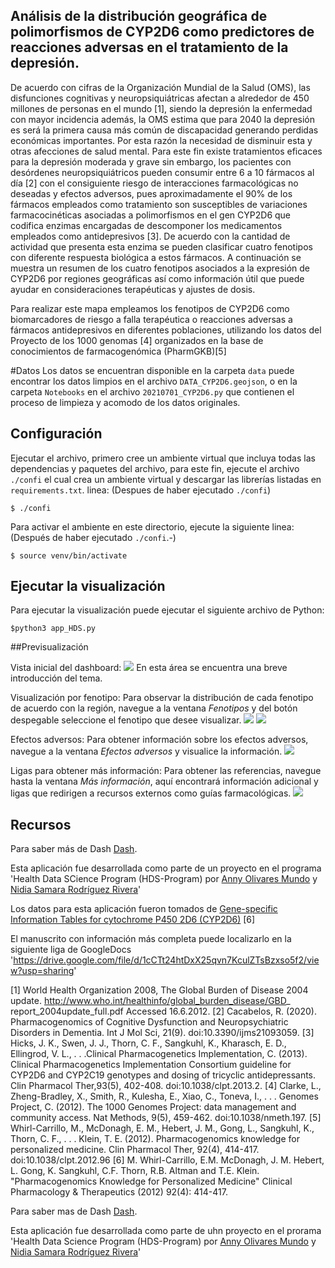 ## Análisis de la distribución geográfica de polimorfismos de CYP2D6 como predictores de reacciones adversas en el tratamiento de la depresión. 

De acuerdo con cifras de la Organización Mundial de la Salud (OMS), las disfunciones cognitivas y neuropsiquiátricas afectan a alrededor de 450 millones de personas en el mundo [1], siendo la depresión la enfermedad con mayor incidencia además, la OMS estima que para 2040 la depresión es será la primera causa más común de discapacidad generando perdidas económicas importantes. Por esta razón la necesidad de disminuir esta y otras afecciones de salud mental. Para este fin existe tratamientos eficaces para la depresión moderada y grave sin embargo, los pacientes con desórdenes neuropsiquiátricos pueden consumir entre 6 a 10 fármacos al día [2] con el consiguiente riesgo de interacciones farmacológicas no deseadas y efectos adversos, pues aproximadamente el 90% de los fármacos empleados como tratamiento son susceptibles de variaciones farmacocinéticas asociadas a polimorfismos en el gen CYP2D6 que codifica enzimas encargadas de descomponer los medicamentos empleados como antidepresivos [3]. De acuerdo con la cantidad de actividad que presenta esta enzima se pueden clasificar cuatro fenotipos con diferente respuesta biológica a estos fármacos. A continuación se muestra un resumen de los cuatro fenotipos asociados a la expresión de CYP2D6 por regiones geográficas así como información útil que puede ayudar en consideraciones terapéuticas y ajustes de dosis.

Para realizar este mapa empleamos los fenotipos de CYP2D6 como biomarcadores de riesgo a falla terapéutica o reacciones adversas a fármacos antidepresivos en diferentes poblaciones, utilizando los datos del Proyecto de los 1000 genomas [4] organizados en la base de conocimientos de farmacogenómica (PharmGKB)[5]

#Datos 
Los datos se encuentran disponible en la carpeta `data` puede encontrar los datos limpios en el archivo `DATA_CYP2D6.geojson`, o en la carpeta `Notebooks` en el archivo  `20210701_CYP2D6.py` que contienen el proceso de limpieza y acomodo de los datos originales. 

## Configuración
Ejecutar el archivo, primero cree un ambiente virtual que incluya todas las dependencias y paquetes del archivo, para este fin, ejecute el archivo `./confi` el cual crea un ambiente virtual y descargar las librerías listadas en `requirements.txt`. 
linea: (Despues de haber ejecutado `./confi`)
```
$ ./confi
```
Para activar el ambiente en este directorio, ejecute la siguiente linea: (Después de haber ejecutado `./confi`.-)
```
$ source venv/bin/activate
```
## Ejecutar la visualización
Para ejecutar la visualización puede ejecutar el siguiente archivo de Python: 
```
$python3 app_HDS.py
```

##Previsualización

Vista inicial del dashboard:
![](https://github.com/anny2908/CYP2D6/blob/main/Images/Visualizacion_completa.png)
En esta área se encuentra una breve introducción del tema. 

Visualización por fenotipo:
Para observar la distribución de cada fenotipo de acuerdo con la región, navegue  a la ventana *Fenotipos* y del botón despegable seleccione el fenotipo que desee visualizar. 
![](https://github.com/anny2908/CYP2D6/blob/main/Images/Fenotipos.png)
![](https://github.com/anny2908/CYP2D6/blob/main/Images/Fenotipos_2.png)

Efectos adversos:
Para obtener información sobre los efectos adversos, navegue a la ventana *Efectos adversos* y visualice la información. 
![](https://github.com/anny2908/CYP2D6/blob/main/Images/Efectosadversos.png)

Ligas para obtener más información:
Para obtener las referencias, navegue hasta la ventana *Más información*, aquí encontrará información adicional y ligas que redirigen a recursos externos como guías farmacológicas.
![](https://github.com/anny2908/CYP2D6/blob/main/Images/Mas_informacion.png)


## Recursos 

Para saber más de Dash [Dash](https://plot.ly/dash).

Esta aplicación fue desarrollada como parte de un proyecto en el programa 'Health Data SCience Program (HDS-Program) por [Anny Olivares Mundo](https://www.linkedin.com/in/anny-olivares-mundo-84261a201?lipi=urn%3Ali%3Apage%3Ad_flagship3_profile_view_base_contact_details%3BJzXidXO%2BSweC88UtZ9zvJg%3D%3D) y [Nidia Samara Rodríguez Rivera](https://www.linkedin.com/in/nidia-rodr%C3%ADguez-rivera-60a03948/)' 

Los datos para esta aplicación fueron tomados de [Gene-specific Information Tables for cytochrome P450 2D6 (CYP2D6)](https://www.pharmgkb.org/page/cyp2d6RefMaterials) [6]

El manuscrito con información más completa puede localizarlo en la siguiente liga de GoogleDocs 'https://drive.google.com/file/d/1cCTt24htDxX25qvn7KculZTsBzxso5f2/view?usp=sharing'


[1] World Health Organization 2008, The Global Burden of Disease 2004 update. http://www.who.int/healthinfo/global_burden_disease/GBD_
    report_2004update_full.pdf Accessed 16.6.2012.
[2] Cacabelos, R. (2020). Pharmacogenomics of Cognitive Dysfunction and Neuropsychiatric Disorders in Dementia.
    Int J Mol Sci, 21(9). doi:10.3390/ijms21093059.
[3] Hicks, J. K., Swen, J. J., Thorn, C. F., Sangkuhl, K., Kharasch, E. D., Ellingrod, V. L., . . .Clinical Pharmacogenetics Implementation, C.           (2013). Clinical Pharmacogenetics Implementation Consortium guideline for CYP2D6 and CYP2C19 genotypes and dosing of tricyclic antidepressants.       Clin Pharmacol Ther,93(5), 402-408. doi:10.1038/clpt.2013.2.
[4] Clarke, L., Zheng-Bradley, X., Smith, R., Kulesha, E., Xiao, C., Toneva, I., . . . Genomes Project, C. (2012). The 1000 Genomes Project: data          management and community access. Nat Methods, 9(5), 459-462. doi:10.1038/nmeth.197.
[5] Whirl-Carrillo, M., McDonagh, E. M., Hebert, J. M., Gong, L., Sangkuhl, K., Thorn, C. F., . . . Klein, T. E. (2012).  Pharmacogenomics knowledge       for personalized medicine. Clin Pharmacol Ther, 92(4), 414-417. doi:10.1038/clpt.2012.96
[6] M. Whirl-Carrillo, E.M. McDonagh, J. M. Hebert, L. Gong, K. Sangkuhl, C.F. Thorn, R.B. Altman and T.E. Klein. "Pharmacogenomics Knowledge for         Personalized Medicine" Clinical Pharmacology & Therapeutics (2012) 92(4): 414-417.

Para saber mas de Dash [Dash](https://plot.ly/dash).

Esta aplicación fue desarrollada como parte de uhn proyecto en el prorama 'Health Data Science Program (HDS-Program) por [Anny Olivares Mundo](https://www.linkedin.com/in/anny-olivares-mundo-84261a201?lipi=urn%3Ali%3Apage%3Ad_flagship3_profile_view_base_contact_details%3BJzXidXO%2BSweC88UtZ9zvJg%3D%3D) y [Nidia Samara Rodríguez Rivera](https://www.linkedin.com/in/nidia-rodr%C3%ADguez-rivera-60a03948/)' 

